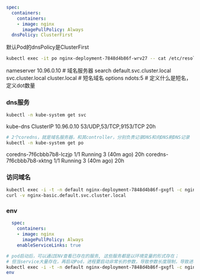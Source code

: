 ```yaml
spec:
  containers:
    containers:
    - image: nginx
      imagePullPolicy: Always
  dnsPolicy: ClusterFirst
```
默认Pod的dnsPolicy是ClusterFirst

```bash
kubectl exec -it po nginx-deployment-7848d4b86f-wrv27 -- cat /etc/resolv.conf
```
nameserver 10.96.0.10                                    # 域名服务器
search default.svc.cluster.local svc.cluster.local cluster.local # 短名域名
options ndots:5                                                  # 定义什么是短名，定义dot数量

### dns服务
```bash
kubectl -n kube-system get svc
```
kube-dns   ClusterIP   10.96.0.10   <none>        53/UDP,53/TCP,9153/TCP   20h

```bash
# 2个coredns，就是域名服务器，和其controller，分别负责记录DNS和向DNS刷DNS记录
kubectl -n kube-system get po
```
coredns-7f6cbbb7b8-lczjp                  1/1     Running   3 (40m ago)    20h
coredns-7f6cbbb7b8-xktng                  1/1     Running   3 (40m ago)    20h

### 访问域名
```bash
kubectl exec -i -t -n default nginx-deployment-7848d4b86f-gxgfl -c nginx -- sh -c "clear; (bash || ash || sh)"
curl -v nginx-basic.default.svc.cluster.local
```

### env
```yml
  spec:
    containers:
    - image: nginx
      imagePullPolicy: Always
    enableServiceLinks: true
```
```bash
# pod启动后，可以通过ENV查看已存在的服务, 这些服务都是以环境变量的形式存在；
# 但当service大量存在，再启动Pod，进程要启动非常长的参数，导致参数长度限制，导致进程启动失败
kubectl exec -i -t -n default nginx-deployment-7848d4b86f-gxgfl -c nginx -- sh -c "clear; (bash || ash || sh)"
env
```